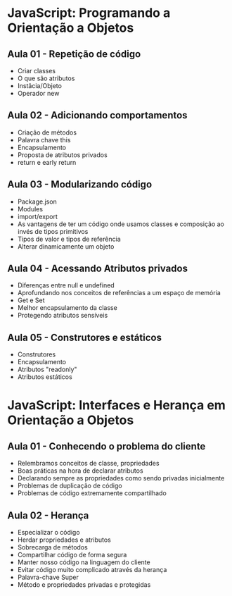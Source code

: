 # JavaScript: Programando a Orientação a Objetos

## Aula 01 - Repetição de código

- Criar classes
- O que são atributos
- Instâcia/Objeto
- Operador new

## Aula 02 - Adicionando comportamentos

- Criação de métodos
- Palavra chave this
- Encapsulamento
- Proposta de atributos privados
- return e early return

## Aula 03 - Modularizando código

- Package.json
- Modules
- import/export
- As vantagens de ter um código onde usamos classes e composição ao invés de tipos primitivos
- Tipos de valor e tipos de referência
- Alterar dinamicamente um objeto

## Aula 04 - Acessando Atributos privados

- Diferenças entre null e undefined
- Aprofundando nos conceitos de referências a um espaço de memória
- Get e Set
- Melhor encapsulamento da classe
- Protegendo atributos sensíveis

## Aula 05 - Construtores e estáticos

- Construtores
- Encapsulamento
- Atributos "readonly"
- Atributos estáticos

# JavaScript: Interfaces e Herança em Orientação a Objetos

## Aula 01 - Conhecendo o problema do cliente

- Relembramos conceitos de classe, propriedades
- Boas práticas na hora de declarar atributos
- Declarando sempre as propriedades como sendo privadas inicialmente
- Problemas de duplicação de código
- Problemas de código extremamente compartilhado

## Aula 02 - Herança

- Especializar o código
- Herdar propriedades e atributos
- Sobrecarga de métodos
- Compartilhar código de forma segura
- Manter nosso código na linguagem do cliente
- Evitar código muito complicado através da herança
- Palavra-chave Super
- Método e propriedades privadas e protegidas